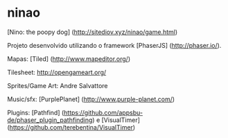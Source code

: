 # ninao
[Nino: the poopy dog] (http://sitediov.xyz/ninao/game.html)

Projeto desenvolvido utilizando o framework [PhaserJS] (http://phaser.io/).

Mapas: [Tiled] (http://www.mapeditor.org/)

Tilesheet: http://opengameart.org/

Sprites/Game Art: Andre Salvattore

Music/sfx: [PurplePlanet] (http://www.purple-planet.com/)

Plugins: [Pathfind] (https://github.com/appsbu-de/phaser_plugin_pathfinding) e [VisualTimer] (https://github.com/terebentina/VisualTimer)


